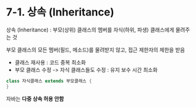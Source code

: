 # 7-1. 상속 (Inheritance)

상속 (Inheritance) : 부모(상위) 클래스의 멤버를 자식(하위, 파생) 클래스에게 물려주는 것

부모 클래스의 모든 멤버(필드, 메소드)를 물려받지 않고, 접근 제한자의 제한을 받음  
- 클래스 재사용 : 코드 중복 최소화 
- 부모 클래스 수정 -> 자식 클래스들도 수정 : 유지 보수 시간 최소화

```java
class 자식클래스 extends 부모클래스 {
}
```
자바는 **다중 상속 허용 안함**

 
